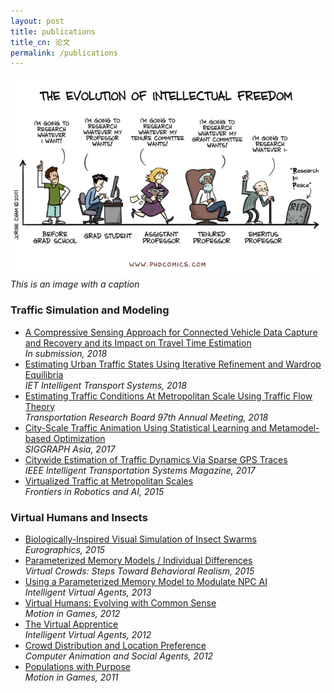 ```yaml
---
layout: post
title: publications
title_cn: 论文
permalink: /publications
---
```


![academia](/assets/phd072011s.gif)
_This is an image with a caption_

### Traffic Simulation and Modeling
* <span class="post-paper"> <a href="#"> A Compressive Sensing Approach for Connected Vehicle Data Capture and Recovery and its Impact on Travel Time Estimation</a></span><br>
*In submission, 2018*
* <span class="post-paper"> <a href="#"> Estimating Urban Traffic States Using Iterative Refinement and Wardrop Equilibria</a></span><br>
*IET Intelligent Transport Systems, 2018*
* <span class="post-paper"> <a href="#"> Estimating Traffic Conditions At Metropolitan Scale Using Traffic Flow Theory</a></span><br>
*Transportation Research Board 97th Annual Meeting, 2018*
* <span class="post-paper"> <a href="/projects/example"> City-Scale Traffic Animation Using Statistical Learning and Metamodel-based Optimization</a></span><br>
*SIGGRAPH Asia, 2017*
* <span class="post-paper"> <a href="#"> Citywide Estimation of Traffic Dynamics Via Sparse GPS Traces </a></span><br>
*IEEE Intelligent Transportation Systems Magazine, 2017*
* <span class="post-paper"> <a href="#"> Virtualized Traffic at Metropolitan Scales</a></span><br>
*Frontiers in Robotics and AI, 2015*


### Virtual Humans and Insects
* <span class="post-paper"> <a href="#"> Biologically-Inspired Visual Simulation of Insect Swarms</a></span><br>
*Eurographics, 2015*
* <span class="post-paper"> <a href="#"> Parameterized Memory Models / Individual Differences</a></span><br>
*Virtual Crowds: Steps Toward Behavioral Realism, 2015*
* <span class="post-paper"> <a href="#"> Using a Parameterized Memory Model to Modulate NPC AI </a></span><br>
*Intelligent Virtual Agents, 2013*
* <span class="post-paper"> <a href="#"> Virtual Humans: Evolving with Common Sense </a></span><br>
*Motion in Games, 2012*
* <span class="post-paper"> <a href="#"> The Virtual Apprentice</a></span><br>
*Intelligent Virtual Agents, 2012*
* <span class="post-paper"> <a href="#"> Crowd Distribution and Location Preference</a></span><br>
*Computer Animation and Social Agents, 2012*
* <span class="post-paper"> <a href="#"> Populations with Purpose</a></span><br>
*Motion in Games, 2011*
